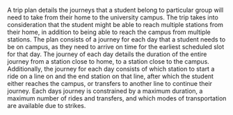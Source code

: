  A trip plan details the journeys that a student belong to particular group will need to take from their
 home to the university campus. The trip takes into consideration that the student might be able to reach
 multiple stations from their home, in addition to being able to reach the campus from multiple stations.
 The plan consists of a journey for each day that a student needs to be on campus, as they need to arrive
 on time for the earliest scheduled slot for that day. The journey of each day details the duration of the
 entire journey from a station close to home, to a station close to the campus. Additionally, the journey
 for each day consists of which station to start a ride on a line on and the end station on that line, after
 which the student either reaches the campus, or transfers to another line to continue their journey. Each
 days journey is constrained by a maximum duration, a maximum number of rides and transfers, and
 which modes of transportation are available due to strikes.
